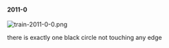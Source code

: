 #### 2011-0
![train-2011-0-0.png](https://github.com/lil-lab/nlvr/raw/master/nlvr/train/images/15/train-2011-0-0.png "train-2011-0-0.png")

there is exactly one black circle not touching any edge